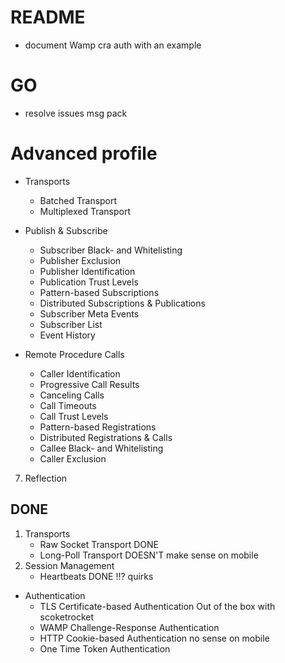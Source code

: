 # README
- document Wamp cra auth with an example

# GO
- resolve issues msg pack

# Advanced profile
- Transports
   * Batched Transport
   * Multiplexed Transport

- Publish & Subscribe
    * Subscriber Black- and Whitelisting
    * Publisher Exclusion
    * Publisher Identification
    * Publication Trust Levels
    * Pattern-based Subscriptions
    * Distributed Subscriptions & Publications
    * Subscriber Meta Events
    * Subscriber List
    * Event History
    
- Remote Procedure Calls
    * Caller Identification
    * Progressive Call Results
    * Canceling Calls
    * Call Timeouts
    * Call Trust Levels
    * Pattern-based Registrations
    * Distributed Registrations & Calls
    * Callee Black- and Whitelisting
    * Caller Exclusion

7. Reflection


## DONE
1. Transports
   - Raw Socket Transport DONE
   - Long-Poll Transport DOESN'T make sense on mobile
3. Session Management
    - Heartbeats DONE !!? quirks
- Authentication
	- TLS Certificate-based Authentication Out of the box with scoketrocket
	- WAMP Challenge-Response Authentication
	- HTTP Cookie-based Authentication no sense on mobile
	- One Time Token Authentication